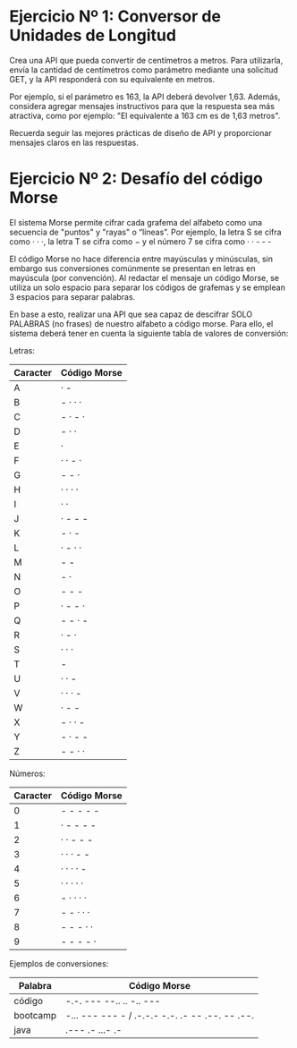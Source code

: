 # Ejercicio Nº 1: Conversor de Unidades de Longitud

Crea una API que pueda convertir de centímetros a metros. Para utilizarla, envía la cantidad de centímetros como parámetro mediante una solicitud GET, y la API responderá con su equivalente en metros.

Por ejemplo, si el parámetro es 163, la API deberá devolver 1,63. Además, considera agregar mensajes instructivos para que la respuesta sea más atractiva, como por ejemplo: "El equivalente a 163 cm es de 1,63 metros".

Recuerda seguir las mejores prácticas de diseño de API y proporcionar mensajes claros en las respuestas.

# Ejercicio Nº 2: Desafío del código Morse


El sistema Morse permite cifrar cada grafema del alfabeto como una secuencia de "puntos" y "rayas" o “líneas”. Por ejemplo, la letra S se cifra como · · ·, la letra T se cifra como − y el número 7 se cifra como · · - - -

El código Morse no hace diferencia entre mayúsculas y minúsculas, sin embargo sus conversiones comúnmente se presentan en letras en mayúscula (por convención). Al redactar el mensaje un código Morse, se utiliza un solo espacio para separar los códigos de grafemas y se emplean 3 espacios para separar palabras.

En base a esto, realizar una API que sea capaz de descifrar SOLO PALABRAS (no frases) de nuestro alfabeto a código morse. Para ello, el sistema deberá tener en cuenta la siguiente tabla de valores de conversión:

Letras:

| Caracter | Código Morse |
|----------|--------------|
| A        | · -          |
| B        | - · · ·      |
| C        | - · - ·      |
| D        | - · ·        |
| E        | ·            |
| F        | · · - ·      |
| G        | - - ·        |
| H        | · · · ·      |
| I        | · ·          |
| J        | · - - -      |
| K        | - · -        |
| L        | · - · ·      |
| M        | - -          |
| N        | - ·          |
| O        | - - -        |
| P        | · - - ·      |
| Q        | - - · -      |
| R        | · - ·        |
| S        | · · ·        |
| T        | -            |
| U        | · · -        |
| V        | · · · -      |
| W        | · - -        |
| X        | - · · -      |
| Y        | - · - -      |
| Z        | - - · ·      |

Números:

| Caracter | Código Morse |
|----------|--------------|
| 0        | - - - - -    |
| 1        | · - - - -    |
| 2        | · · - - -    |
| 3        | · · · - -    |
| 4        | · · · · -    |
| 5        | · · · · ·    |
| 6        | - · · · ·    |
| 7        | - - · · ·    |
| 8        | - - - · ·    |
| 9        | - - - - ·    |

Ejemplos de conversiones:

| Palabra     | Código Morse                                     |
|-------------|--------------------------------------------------|
| código      | -.-. --- --.. .. -.. ---                        |
| bootcamp    | -... --- --- - / .-.-.- -.-. .- -- .--. -- .--. |
| java        | .--- .- ...- .-                                  |

